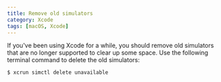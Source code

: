 ```yaml
---
title: Remove old simulators
category: Xcode
tags: [macOS, Xcode]
---
```


If you've been using Xcode for a while, you should remove old simulators that are no longer supported to clear up some space. Use the following terminal command to delete the old simulators:

```bash
$ xcrun simctl delete unavailable
```
